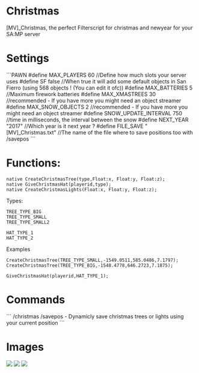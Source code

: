 Christmas
=========

[MV]_Christmas, the perfect Filterscript for christmas and newyear for your SA:MP server

<h1>Settings</h1>
```PAWN
#define MAX_PLAYERS				60		//Define how much slots your server uses
#define SF						false   //When true it will add some default objects in San Fierro (using 568 objects ! (You can edit it ofc))
#define MAX_BATTERIES			5      	//Maximum firework batteries
#define MAX_XMASTREES			30 		//recommended - If you have more you might need an object streamer
#define MAX_SNOW_OBJECTS		2 		//recommended - If you have more you might need an object streamer
#define SNOW_UPDATE_INTERVAL	750     //time in milliseconds, the interval between the snow
#define NEXT_YEAR				"2017"  //Which year is it next year ?
#define FILE_SAVE				"[MV]_Christmas.txt" //The name of the file where to save positions too with /savepos
```


<h1>Functions:</h1>

```PAWN
native CreateChristmasTree(type,Float:x, Float:y, Float:z);
native GiveChristmasHat(playerid,type);
native CreateChristmasLights(Float:x, Float:y, Float:z);
```

Types:
```
TREE_TYPE_BIG
TREE_TYPE_SMALL
TREE_TYPE_SMALL2

HAT_TYPE_1
HAT_TYPE_2
```

Examples
```PAWN
CreateChristmasTree(TREE_TYPE_SMALL,-1549.0511,585.0486,7.1797);
CreateChristmasTree(TREE_TYPE_BIG,-1548.4778,646.2723,7.1875);

GiveChristmasHat(playerid,HAT_TYPE_1);
```

<h1>Commands</h1>
```
/christmas
/savepos - Dynamicly save christmas trees or lights using your current position
```

<h1>Images</h1>
<img src="http://exp-gaming.net/images/mv_christmas.png" />
<img src="http://exp-gaming.net/images/mv_christmas2.png" />
<img src="http://exp-gaming.net/images/mv_christmas3.png" />
